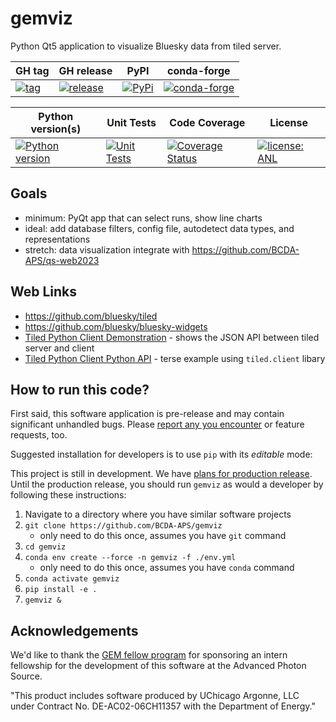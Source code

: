 # gemviz

Python Qt5 application to visualize Bluesky data from tiled server.

GH tag | GH release | PyPI | conda-forge
--- | --- | --- | ---
[![tag](https://img.shields.io/github/tag/BCDA-APS/gemviz.svg)](https://github.com/BCDA-APS/gemviz/tags) | [![release](https://img.shields.io/github/release/BCDA-APS/gemviz.svg)](https://github.com/BCDA-APS/gemviz/releases) | [![PyPi](https://img.shields.io/pypi/v/gemviz.svg)](https://pypi.python.org/pypi/gemviz) | [![conda-forge](https://img.shields.io/conda/vn/conda-forge/gemviz)](https://anaconda.org/conda-forge/gemviz)

Python version(s) | Unit Tests | Code Coverage | License
--- | --- | --- | ---
[![Python version](https://img.shields.io/pypi/pyversions/gemviz.svg)](https://pypi.python.org/pypi/gemviz) | [![Unit Tests](https://github.com/BCDA-APS/gemviz/workflows/Unit%20Tests/badge.svg)](https://github.com/BCDA-APS/gemviz/actions/workflows/unit_tests.yml) | [![Coverage Status](https://coveralls.io/repos/github/BCDA-APS/gemviz/badge.svg?branch=main)](https://coveralls.io/github/BCDA-APS/gemviz?branch=main) | [![license: ANL](https://img.shields.io/badge/license-ANL-brightgreen)](/LICENSE.txt)

## Goals

- minimum: PyQt app that can select runs, show line charts
- ideal: add database filters, config file, autodetect data types, and representations
- stretch: data visualization integrate with https://github.com/BCDA-APS/qs-web2023

## Web Links

- https://github.com/bluesky/tiled
- https://github.com/bluesky/bluesky-widgets
- [Tiled Python Client Demonstration](https://github.com/BCDA-APS/bdp-tiled/blob/main/demo_client.ipynb) - shows the JSON API between tiled server and client
- [Tiled Python Client Python API](https://github.com/BCDA-APS/bdp-tiled/blob/main/pyapi_client.py) - terse example using `tiled.client` libary

## How to run this code?

First said, this software application is pre-release and may contain significant unhandled
bugs.  Please [report any you encounter](https://github.com/BCDA-APS/gemviz/issues/new) or
feature requests, too.

Suggested installation for developers is to use
`pip` with its *editable* mode:

This project is still in development.
We have [plans for production
release](https://github.com/orgs/BCDA-APS/projects/6).
Until the production release, you should run `gemviz`
as would a developer by following these instructions:

1. Navigate to a directory where you have similar software projects
2. `git clone https://github.com/BCDA-APS/gemviz`
   - only need to do this once, assumes you have `git` command
3. `cd gemviz`
4. `conda env create --force -n gemviz -f ./env.yml`
   - only need to do this once, assumes you have `conda` command
5. `conda activate gemviz`
6. `pip install -e .`
7. `gemviz &`

## Acknowledgements

We'd like to thank the [GEM fellow program](https://www.gemfellowship.org/) for sponsoring
an intern fellowship for the development of this software at the Advanced Photon Source.

"This product includes software produced by UChicago Argonne, LLC 
under Contract No. DE-AC02-06CH11357 with the Department of Energy."
